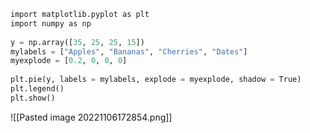 ```python
import matplotlib.pyplot as plt  
import numpy as np  
  
y = np.array([35, 25, 25, 15])  
mylabels = ["Apples", "Bananas", "Cherries", "Dates"]  
myexplode = [0.2, 0, 0, 0]  
  
plt.pie(y, labels = mylabels, explode = myexplode, shadow = True)  
plt.legend()
plt.show()
```
![[Pasted image 20221106172854.png]]
